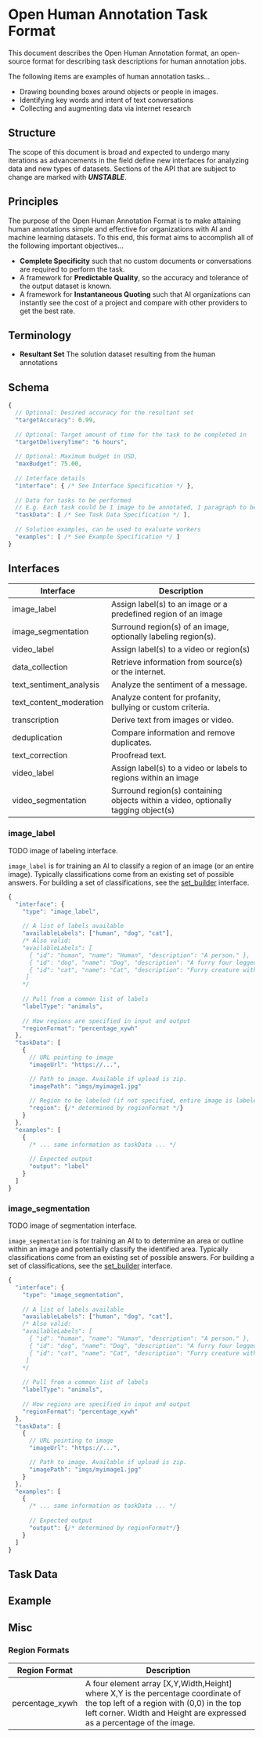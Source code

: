 # Open Human Annotation Task Format

This document describes the Open Human Annotation format, an open-source format for describing task descriptions for human annotation jobs.

The following items are examples of human annotation tasks...
* Drawing bounding boxes around objects or people in images.
* Identifying key words and intent of text conversations
* Collecting and augmenting data via internet research

## Structure

The scope of this document is broad and expected to undergo many iterations as advancements in the field define new interfaces for analyzing data and new types of datasets. Sections of the API that are subject to change are marked with ***UNSTABLE***.

## Principles

The purpose of the Open Human Annotation Format is to make attaining human annotations simple and effective for organizations with AI and machine learning datasets. To this end, this format aims to accomplish all of the following important objectives...
* **Complete Specificity** such that no custom documents or conversations are required to perform the task.
* A framework for **Predictable Quality**, so the accuracy and tolerance of the output dataset is known.
* A framework for **Instantaneous Quoting** such that AI organizations can instantly see the cost of a project and compare with other providers to get the best rate.

## Terminology

* **Resultant Set** The solution dataset resulting from the human annotations

## Schema

```javascript
{
  // Optional: Desired accuracy for the resultant set
  "targetAccuracy": 0.99,
  
  // Optional: Target amount of time for the task to be completed in
  "targetDeliveryTime": "6 hours",
  
  // Optional: Maximum budget in USD,
  "maxBudget": 75.00,
  
  // Interface details
  "interface": { /* See Interface Specification */ },
  
  // Data for tasks to be performed
  // E.g. Each task could be 1 image to be annotated, 1 paragraph to be annotated etc.
  "taskData": [ /* See Task Data Specification */ ],
  
  // Solution examples, can be used to evaluate workers
  "examples": [ /* See Example Specification */ ]
}
```

## Interfaces

| Interface          | Description                                   |
| ------------------ | --------------------------------------------- |
| image_label        |  Assign label(s) to an image or a predefined region of an image  |
| image_segmentation |  Surround region(s) of an image, optionally labeling region(s).                                             |
| video_label | Assign label(s) to a video or region(s) 
| data_collection    | Retrieve information from source(s) or the internet.                                              |
| text_sentiment_analysis | Analyze the sentiment of a message.                                              |
| text_content_moderation | Analyze content for profanity, bullying or custom criteria.                                              |
| transcription      | Derive text from images or video.                                              |
| deduplication      | Compare information and remove duplicates.                                              |
| text_correction    | Proofread text.                                              |
| video_label | Assign label(s) to a video or labels to regions within an image |
| video_segmentation | Surround region(s) containing objects within a video, optionally tagging object(s) |

### image_label

TODO image of labeling interface.

`image_label` is for training an AI to classify a region of an image (or an entire image). Typically classifications come from an existing set of possible answers. For building a set of classifications, see the [set_builder](#set-builder) interface.

```javascript
{
  "interface": {
    "type": "image_label",
  
    // A list of labels available
    "availableLabels": ["human", "dog", "cat"],
    /* Also valid:
    "availableLabels": [
      { "id": "human", "name": "Human", "description": "A person." },
      { "id": "dog", "name": "Dog", "description": "A furry four legged creature" },
      { "id": "cat", "name": "Cat", "description": "Furry creature with whiskers" }
     ]
    */
    
    // Pull from a common list of labels
    "labelType": "animals",
    
    // How regions are specified in input and output
    "regionFormat": "percentage_xywh"
  },
  "taskData": [
    {
      // URL pointing to image
      "imageUrl": "https://...",

      // Path to image. Available if upload is zip.
      "imagePath": "imgs/myimage1.jpg"
      
      // Region to be labeled (if not specified, entire image is labeled)
      "region": {/* determined by regionFormat */}
    }
  },
  "examples": [
    {
      /* ... same information as taskData ... */
      
      // Expected output
      "output": "label"
    }
  ]
}
```

### image_segmentation

TODO image of segmentation interface.

`image_segmentation` is for training an AI to to determine an area or outline within an image and potentially classify the identified area. Typically classifications come from an existing set of possible answers. For building a set of classifications, see the [set_builder](#set-builder) interface.

```javascript
{
  "interface": {
    "type": "image_segmentation",
  
    // A list of labels available
    "availableLabels": ["human", "dog", "cat"],
    /* Also valid:
    "availableLabels": [
      { "id": "human", "name": "Human", "description": "A person." },
      { "id": "dog", "name": "Dog", "description": "A furry four legged creature" },
      { "id": "cat", "name": "Cat", "description": "Furry creature with whiskers" }
     ]
    */
    
    // Pull from a common list of labels
    "labelType": "animals",
    
    // How regions are specified in input and output
    "regionFormat": "percentage_xywh"
  },
  "taskData": [
    {
      // URL pointing to image
      "imageUrl": "https://...",

      // Path to image. Available if upload is zip.
      "imagePath": "imgs/myimage1.jpg"
    }
  },
  "examples": [
    {
      /* ... same information as taskData ... */
      
      // Expected output
      "output": {/* determined by regionFormat*/}
    }
  ]
}
```


## Task Data



## Example

## Misc

### Region Formats

| Region Format | Description |
| ------------- | ----------- |
| percentage_xywh | A four element array \[X,Y,Width,Height\] where X,Y is the percentage coordinate of the top left of a region with (0,0) in the top left corner. Width and Height are expressed as a percentage of the image.

